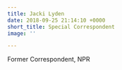 ```yaml
---
title: Jacki Lyden
date: 2018-09-25 21:14:10 +0000
short_title: Special Correspondent
image: ''

---
```

Former Correspondent, NPR